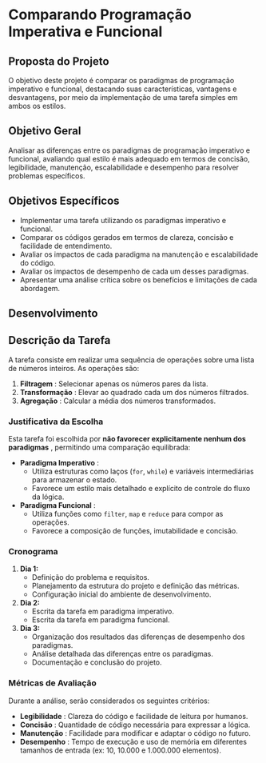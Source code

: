 # Comparando Programação Imperativa e Funcional

## Proposta do Projeto

O objetivo deste projeto é comparar os paradigmas de programação imperativo e funcional, destacando suas características, vantagens e desvantagens, por meio da implementação de uma tarefa simples em ambos os estilos.

## Objetivo Geral

Analisar as diferenças entre os paradigmas de programação imperativo e funcional, avaliando qual estilo é mais adequado em termos de concisão, legibilidade, manutenção, escalabilidade e desempenho para resolver problemas específicos.

## Objetivos Específicos

* Implementar uma tarefa utilizando os paradigmas imperativo e funcional.
* Comparar os códigos gerados em termos de clareza, concisão e facilidade de entendimento.
* Avaliar os impactos de cada paradigma na manutenção e escalabilidade do código.
* Avaliar os impactos de desempenho de cada um desses paradigmas.
* Apresentar uma análise crítica sobre os benefícios e limitações de cada abordagem.

## Desenvolvimento

## Descrição da Tarefa

A tarefa consiste em realizar uma sequência de operações sobre uma lista de números inteiros. As operações são:

1. **Filtragem** : Selecionar apenas os números pares da lista.
2. **Transformação** : Elevar ao quadrado cada um dos números filtrados.
3. **Agregação** : Calcular a média dos números transformados.

### Justificativa da Escolha

Esta tarefa foi escolhida por  **não favorecer explicitamente nenhum dos paradigmas** , permitindo uma comparação equilibrada:

* **Paradigma Imperativo** :
  * Utiliza estruturas como laços (`for`, `while`) e variáveis intermediárias para armazenar o estado.
  * Favorece um estilo mais detalhado e explícito de controle do fluxo da lógica.
* **Paradigma Funcional** :
  * Utiliza funções como `filter`, `map` e `reduce` para compor as operações.
  * Favorece a composição de funções, imutabilidade e concisão.

### Cronograma

1. **Dia 1:**
   * Definição do problema e requisitos.
   * Planejamento da estrutura do projeto e definição das métricas.
   * Configuração inicial do ambiente de desenvolvimento.
2. **Dia 2:**
   * Escrita da tarefa em paradigma imperativo.
   * Escrita da tarefa em paradigma funcional.
3. **Dia 3:**
   * Organização dos resultados das diferenças de desempenho dos paradigmas.
   * Análise detalhada das diferenças entre os paradigmas.
   * Documentação e conclusão do projeto.

### Métricas de Avaliação

Durante a análise, serão considerados os seguintes critérios:

* **Legibilidade** : Clareza do código e facilidade de leitura por humanos.
* **Concisão** : Quantidade de código necessária para expressar a lógica.
* **Manutenção** : Facilidade para modificar e adaptar o código no futuro.
* **Desempenho** : Tempo de execução e uso de memória em diferentes tamanhos de entrada (ex: 10, 10.000 e 1.000.000 elementos).
